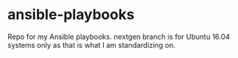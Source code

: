ansible-playbooks
=================

Repo for my  Ansible playbooks.
nextgen branch is for Ubuntu 16.04 systems only as that is what I am standardizing on.
